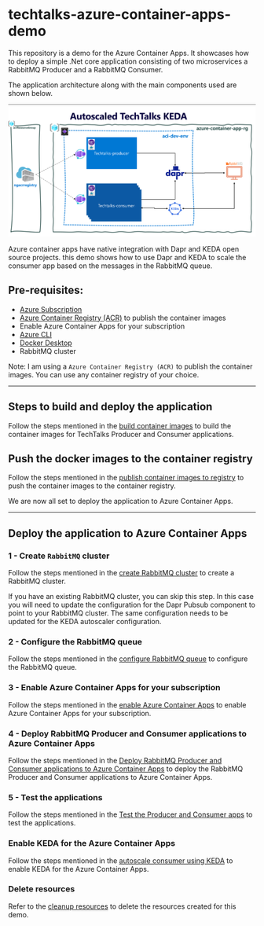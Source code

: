 # techtalks-azure-container-apps-demo

This repository is a demo for the Azure Container Apps. It showcases how to deploy a simple .Net core application consisting of two microservices a RabbitMQ Producer and a RabbitMQ Consumer.

The application architecture along with the main components used are shown below.

![Application Architecture](/images/application-architecture.png)

Azure container apps have native integration with Dapr and KEDA open source projects. this demo shows how to use Dapr and KEDA to scale the consumer app based on the messages in the RabbitMQ queue.

## Pre-requisites:

- [Azure Subscription](https://azure.microsoft.com/en-us/free/)
- [Azure Container Registry (ACR)](https://azure.microsoft.com/en-us/products/container-registry/) to publish the container images
- Enable Azure Container Apps for your subscription
- [Azure CLI](https://learn.microsoft.com/en-us/cli/azure/)
- [Docker Desktop](https://www.docker.com/products/docker-desktop/)
- RabbitMQ cluster

Note: I am using a `Azure Container Registry (ACR)` to publish the container images. You can use any container registry of your choice.

---

## Steps to build and deploy the application

Follow the steps mentioned in the [build container images](docs/build-container-images.md) to build the container images for TechTalks Producer and Consumer applications.

## Push the docker images to the container registry

Follow the steps mentioned in the [publish container images to registry](docs/publish-contianer-images-to-registry.md) to push the container images to the container registry.

We are now all set to deploy the application to Azure Container Apps.

---

## Deploy the application to Azure Container Apps

### 1 - Create `RabbitMQ` cluster

Follow the steps mentioned in the [create RabbitMQ cluster](docs/create-rabbitmq-cluster.md) to create a RabbitMQ cluster.

If you have an existing RabbitMQ cluster, you can skip this step. In this case you will need to update the configuration for the Dapr Pubsub component to point to your RabbitMQ cluster. The same configuration needs to be updated for the KEDA autoscaler configuration.

### 2 - Configure the RabbitMQ queue

Follow the steps mentioned in the [configure RabbitMQ queue](docs/configure-rabbitmq-queue.md) to configure the RabbitMQ queue.

### 3 - Enable Azure Container Apps for your subscription

Follow the steps mentioned in the [enable Azure Container Apps](docs/enable-azure-container-apps.md) to enable Azure Container Apps for your subscription.

### 4 - Deploy RabbitMQ Producer and Consumer applications to Azure Container Apps

Follow the steps mentioned in the [Deploy RabbitMQ Producer and Consumer applications to Azure Container Apps](docs/deploy-producer-consumer.md) to deploy the RabbitMQ Producer and Consumer applications to Azure Container Apps.

### 5 - Test the applications

Follow the steps mentioned in the [Test the Producer and Consumer apps](docs/05-test-producer-and-consumer.md) to test the applications.

### Enable KEDA for the Azure Container Apps

Follow the steps mentioned in the [autoscale consumer using KEDA](docs/autoscale-consumer-using-keda.md) to enable KEDA for the Azure Container Apps.

### Delete resources

Refer to the [cleanup resources](docs/cleanup-resources.md) to delete the resources created for this demo.
